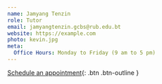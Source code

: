 ```yaml
---
name: Jamyang Tenzin
role: Tutor
email: jamyangtenzin.gcbs@rub.edu.bt
website: https://example.com
photo: kevin.jpg
meta:
  Office Hours: Monday to Friday (9 am to 5 pm)
---
```


[Schedule an appointment](#){: .btn .btn-outline }
